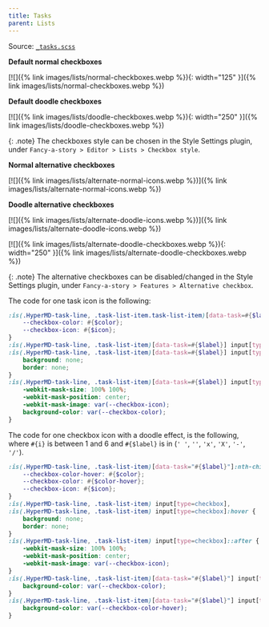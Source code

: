 ```yaml
---
title: Tasks
parent: Lists
---
```



Source: [`_tasks.scss`](https://github.com/ElsaTam/obsidian-fancy-a-story/blob/main/postcss/editor/lists/_tasks.scss)

**Default normal checkboxes**

[![]({% link images/lists/normal-checkboxes.webp %}){: width="125" }]({% link images/lists/normal-checkboxes.webp %})

**Default doodle checkboxes**

[![]({% link images/lists/doodle-checkboxes.webp %}){: width="250" }]({% link images/lists/doodle-checkboxes.webp %})

{: .note}
The checkboxes style can be chosen in the Style Settings plugin, under `Fancy-a-story > Editor > Lists > Checkbox style`.

**Normal alternative checkboxes**

[![]({% link images/lists/alternate-normal-icons.webp %})]({% link images/lists/alternate-normal-icons.webp %})

**Doodle alternative checkboxes**

[![]({% link images/lists/alternate-doodle-icons.webp %})]({% link images/lists/alternate-doodle-icons.webp %})

[![]({% link images/lists/alternate-doodle-checkboxes.webp %}){: width="250" }]({% link images/lists/alternate-doodle-checkboxes.webp %})

{: .note}
The alternative checkboxes can be disabled/changed in the Style Settings plugin, under `Fancy-a-story > Features > Alternative checkbox`.


The code for one task icon is the following:
```scss
:is(.HyperMD-task-line, .task-list-item.task-list-item)[data-task=#{$label}] {
    --checkbox-color: #{$color};
    --checkbox-icon: #{$icon};
}
:is(.HyperMD-task-line, .task-list-item)[data-task=#{$label}] input[type=checkbox],
:is(.HyperMD-task-line, .task-list-item)[data-task=#{$label}] input[type=checkbox]:hover {
    background: none;
    border: none;
}
:is(.HyperMD-task-line, .task-list-item)[data-task=#{$label}] input[type=checkbox]::after {
    -webkit-mask-size: 100% 100%;
    -webkit-mask-position: center;
    -webkit-mask-image: var(--checkbox-icon);
    background-color: var(--checkbox-color);
}
```

The code for one checkbox icon with a doodle effect, is the following, where `#{i}` is between 1 and 6 and `#{$label}` is in (`' '`, `''`, `'x'`, `'X'`, `'-'`, `'/'`).
```scss
:is(.HyperMD-task-line, .task-list-item)[data-task="#{$label}"]:nth-child(6n+#{i}) {
    --checkbox-color-hover: #{$color};
    --checkbox-color: #{$color-hover};
    --checkbox-icon: #{$icon};
}
:is(.HyperMD-task-line, .task-list-item) input[type=checkbox],
:is(.HyperMD-task-line, .task-list-item) input[type=checkbox]:hover {
    background: none;
    border: none;
}
:is(.HyperMD-task-line, .task-list-item) input[type=checkbox]::after {
    -webkit-mask-size: 100% 100%;
    -webkit-mask-position: center;
    -webkit-mask-image: var(--checkbox-icon);
}
:is(.HyperMD-task-line, .task-list-item)[data-task="#{$label}"] input[type=checkbox]::after {
    background-color: var(--checkbox-color);
}
:is(.HyperMD-task-line, .task-list-item)[data-task="#{$label}"] input[type=checkbox]:hover::after {
    background-color: var(--checkbox-color-hover);
}
```